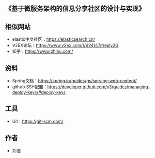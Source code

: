 ## 《基于微服务架构的信息分享社区的设计与实现》

## 相似网站
- elastic中文社区：https://elasticsearch.cn/
- V2EX论坛：https://www.v2ex.com/t/624147#reply26
- 知乎：https://www.zhihu.com/

## 资料
- Spring文档：https://spring.io/guides/gs/serving-web-content/
- github SSH配置：https://developer.github.com/v3/guides/managing-deploy-keys/#deploy-keys

## 工具
- Git：https://git-scm.com/

## 作者
- 刘浩

